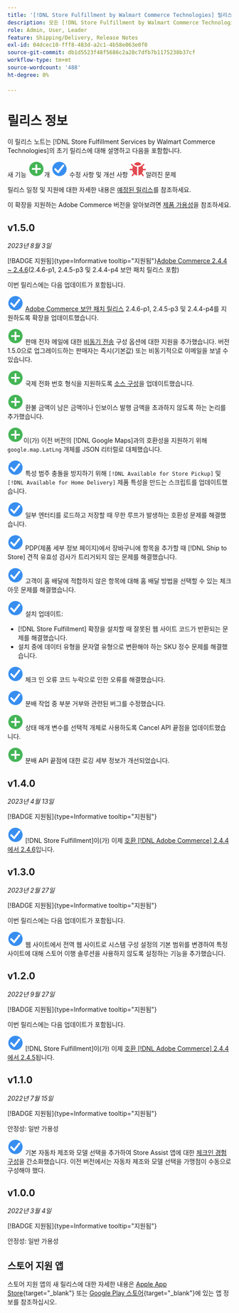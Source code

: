```yaml
---
title: '[!DNL Store Fulfillment by Walmart Commerce Technologies] 릴리스 정보'
description: 모든 [!DNL Store Fulfillment by Walmart Commerce Technologies] 릴리스에 대한 정보는 릴리스 정보를 검토하십시오.
role: Admin, User, Leader
feature: Shipping/Delivery, Release Notes
exl-id: 04dcec10-fff8-483d-a2c1-4b58e063e0f0
source-git-commit: db1d5523f48f5686c2a28c7dfb7b1175238b37cf
workflow-type: tm+mt
source-wordcount: '488'
ht-degree: 0%

---
```


# 릴리스 정보

이 릴리스 노트는 [!DNL Store Fulfillment Services by Walmart Commerce Technologies]의 초기 릴리스에 대해 설명하고 다음을 포함합니다.

새 기능 ![개](../assets/new.svg)개
![해결된 문제](../assets/fix.svg) 수정 사항 및 개선 사항
![알려진 문제](../assets/bug.svg)알려진 문제

릴리스 일정 및 지원에 대한 자세한 내용은 [예정된 릴리스](https://experienceleague.adobe.com/docs/commerce-operations/release/planning/schedule.html)를 참조하세요.

이 확장을 지원하는 Adobe Commerce 버전을 알아보려면 [제품 가용성](https://experienceleague.adobe.com/docs/commerce-operations/release/product-availability.html)을 참조하세요.

## v1.5.0

*2023년 8월 3일*

[!BADGE 지원됨]{type=Informative tooltip="지원됨"}[Adobe Commerce 2.4.4 ~ 2.4.6](https://experienceleague.adobe.com/docs/commerce-operations/release/product-availability.html)(2.4.6-p1, 2.4.5-p3 및 2.4.4-p4 보안 패치 릴리스 포함)

이번 릴리스에는 다음 업데이트가 포함됩니다.

![새로운 기능](../assets/fix.svg) [Adobe Commerce 보안 패치 릴리스](https://experienceleague.adobe.com/docs/commerce-operations/release/notes/security-patches/overview.html) 2.4.6-p1, 2.4.5-p3 및 2.4.4-p4를 지원하도록 확장을 업데이트했습니다.

![새로 만들기](../assets/new.svg)<!-- WMTP-918 --> 판매 전자 메일에 대한 [비동기 전송](sales-emails.md) 구성 옵션에 대한 지원을 추가했습니다. 버전 1.5.0으로 업그레이드하는 판매자는 즉시(기본값) 또는 비동기적으로 이메일을 보낼 수 있습니다.

![새로 만들기](../assets/new.svg)<!-- WMTP-916--> 국제 전화 번호 형식을 지원하도록 [소스 구성](merchant-store-configuration.md)을 업데이트했습니다.

![새로 만들기](../assets/new.svg) 환불 금액이 남은 금액이나 인보이스 발행 금액을 초과하지 않도록 하는 논리를 추가했습니다.

![새로 만들기](../assets/new.svg)<!-- WMTP-882 -->이(가) 이전 버전의 [!DNL Google Maps]과의 호환성을 지원하기 위해 `google.map.LatLng` 개체를 JSON 리터럴로 대체했습니다.

![문제 해결](../assets/fix.svg)<!-- WMTP- --> 특성 범주 충돌을 방지하기 위해 `[!DNL Available for Store Pickup]` 및 `[!DNL Available for Home Delivery]` 제품 특성을 만드는 스크립트를 업데이트했습니다.

![문제 해결](../assets/fix.svg)<!-- WMTP-915 --> 일부 엔터티를 로드하고 저장할 때 무한 루프가 발생하는 호환성 문제를 해결했습니다.

![문제 해결](../assets/fix.svg)<!-- WMTP-921 --> PDP(제품 세부 정보 페이지)에서 장바구니에 항목을 추가할 때 [!DNL Ship to Store] 견적 유효성 검사가 트리거되지 않는 문제를 해결했습니다.

![해결된 문제](../assets/fix.svg)<!-- WMTP- 932 --> 고객이 홈 배달에 적합하지 않은 항목에 대해 홈 배달 방법을 선택할 수 있는 체크아웃 문제를 해결했습니다.

![해결된 문제](../assets/fix.svg) 설치 업데이트:

- <!-- WMTP-880--> [!DNL Store Fulfillment] 확장을 설치할 때 잘못된 웹 사이트 코드가 반환되는 문제를 해결했습니다.

- <!-- WMTP-878--> 설치 중에 데이터 유형을 문자열 유형으로 변환해야 하는 SKU 정수 문제를 해결했습니다.

![문제 해결](../assets/fix.svg)<!-- WMTP-915--> 체크 인 오류 코드 누락으로 인한 오류를 해결했습니다.

![문제 해결](../assets/fix.svg)<!-- WMTP-932 --> 분배 작업 중 부분 거부와 관련된 버그를 수정했습니다.

![새로 만들기](../assets/new.svg)<!-- WMTP-953 --> 상태 매개 변수를 선택적 개체로 사용하도록 Cancel API 끝점을 업데이트했습니다.

![새로 만들기](../assets/new.svg)<!-- WMTP-960 --> 분배 API 끝점에 대한 로깅 세부 정보가 개선되었습니다.

## v1.4.0

*2023년 4월 13일*

[!BADGE 지원됨]{type=Informative tooltip="지원됨"}

![새로 만들기](../assets/fix.svg) [!DNL Store Fulfillment]이(가) 이제 [호환 [!DNL Adobe Commerce] 2.4.4에서 2.4.6](https://experienceleague.adobe.com/docs/commerce-operations/release/product-availability.html)입니다.


## v1.3.0

*2023년 2월 27일*

[!BADGE 지원됨]{type=Informative tooltip="지원됨"}

이번 릴리스에는 다음 업데이트가 포함됩니다.

![새로 만들기](../assets/fix.svg)<!-- WMTP-795 --> 웹 사이트에서 전역 웹 사이트로 시스템 구성 설정의 기본 범위를 변경하여 특정 사이트에 대해 스토어 이행 솔루션을 사용하지 않도록 설정하는 기능을 추가했습니다.

## v1.2.0

*2022년 9월 27일*

[!BADGE 지원됨]{type=Informative tooltip="지원됨"}

이번 릴리스에는 다음 업데이트가 포함됩니다.

![새로 만들기](../assets/fix.svg) [!DNL Store Fulfillment]이(가) 이제 [호환 [!DNL Adobe Commerce] 2.4.4에서 2.4.5](https://experienceleague.adobe.com/docs/commerce-operations/release/product-availability.html)됩니다.


## v1.1.0

*2022년 7월 15일*

[!BADGE 지원됨]{type=Informative tooltip="지원됨"}

안정성: 일반 가용성

![새로 만들기](../assets/fix.svg)<!-- WMTP-731 --> 기본 자동차 제조와 모델 선택을 추가하여 Store Assist 앱에 대한 [체크인 경험 구성](check-in-experience-setup.md)을 간소화했습니다. 이전 버전에서는 자동차 제조와 모델 선택을 가맹점이 수동으로 구성해야 했다.

## v1.0.0

*2022년 3월 4일*

[!BADGE 지원됨]{type=Informative tooltip="지원됨"}

안정성: 일반 가용성

## 스토어 지원 앱

스토어 지원 앱의 새 릴리스에 대한 자세한 내용은 [Apple App Store](https://apps.apple.com/us/app/store-assist-by-walmart/id1609281539){target="_blank"} 또는 [Google Play 스토어](https://play.google.com/store/apps/details?id=com.walmart.faas.storeassist){target="_blank"}에 있는 앱 정보를 참조하십시오.
